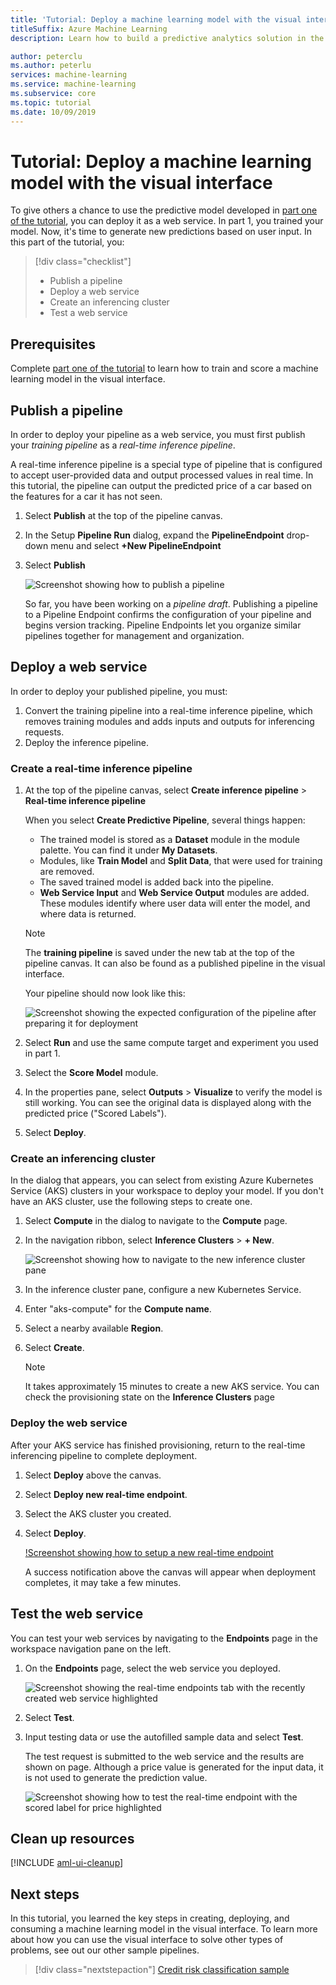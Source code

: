 ```yaml
---
title: 'Tutorial: Deploy a machine learning model with the visual interface'
titleSuffix: Azure Machine Learning
description: Learn how to build a predictive analytics solution in the Azure Machine Learning visual interface. Train, score, and deploy a machine learning model using drag and drop modules.

author: peterclu
ms.author: peterlu
services: machine-learning
ms.service: machine-learning
ms.subservice: core
ms.topic: tutorial
ms.date: 10/09/2019
---
```


# Tutorial: Deploy a machine learning model with the visual interface

To give others a chance to use the predictive model developed in [part one of the tutorial](ui-tutorial-automobile-price-train-score.md), you can deploy it as a web service. In part 1, you trained your model. Now, it's time to generate new predictions based on user input. In this part of the tutorial, you:

> [!div class="checklist"]
> * Publish a pipeline
> * Deploy a web service
> * Create an inferencing cluster
> * Test a web service

## Prerequisites

Complete [part one of the tutorial](ui-tutorial-automobile-price-train-score.md) to learn how to train and score a machine learning model in the visual interface.

## Publish a pipeline

In order to deploy your pipeline as a web service, you must first publish your *training pipeline* as a *real-time inference pipeline*.

A real-time inference pipeline is a special type of pipeline that is configured to accept user-provided data and output processed values in real time. In this tutorial, the pipeline can output the predicted price of a car based on the features for a car it has not seen.

1. Select **Publish** at the top of the pipeline canvas.

1. In the Setup **Pipeline Run** dialog, expand the **PipelineEndpoint** drop-down menu and select **+New PipelineEndpoint**

1. Select **Publish**

    ![Screenshot showing how to publish a pipeline](./media/ui-tutorial-automobile-price-deploy/publish-pipeline.png)

    
    So far, you have been working on a *pipeline draft*. Publishing a pipeline to a Pipeline Endpoint confirms the configuration of your pipeline and begins version tracking. Pipeline Endpoints let you organize similar pipelines together for management and organization.

## Deploy a web service

In order to deploy your published pipeline, you must:

1. Convert the training pipeline into a real-time inference pipeline, which removes training modules and adds inputs and outputs for inferencing requests.
1. Deploy the inference pipeline.

### Create a real-time inference pipeline

1. At the top of the pipeline canvas, select **Create inference pipeline** > **Real-time inference pipeline**

    When you select **Create Predictive Pipeline**, several things happen:
    
    * The trained model is stored as a **Dataset** module in the module palette. You can find it under **My Datasets**.
    * Modules, like **Train Model** and **Split Data**, that were used for training are removed.
    * The saved trained model is added back into the pipeline.
    * **Web Service Input** and **Web Service Output** modules are added. These modules identify where user data will enter the model, and where data is returned.

    > [!Note]
    > The **training pipeline** is saved under the new tab at the top of the pipeline canvas. It can also be found as a published pipeline in the visual interface.
    >

    Your pipeline should now look like this:  

   ![Screenshot showing the expected configuration of the pipeline after preparing it for deployment](./media/ui-tutorial-automobile-price-deploy/predictive-graph.png)

1. Select **Run** and use the same compute target and experiment you used in part 1.

1. Select the **Score Model** module.

1. In the properties pane, select **Outputs** > **Visualize** to verify the model is still working. You can see the original data is displayed along with the predicted price ("Scored Labels").

1. Select **Deploy**.

### Create an inferencing cluster

In the dialog that appears, you can select from existing Azure Kubernetes Service (AKS) clusters in your workspace to deploy your model. If you don't have an AKS cluster, use the following steps to create one.

1. Select **Compute** in the dialog to navigate to the **Compute** page.

1. In the navigation ribbon, select **Inference Clusters** > **+ New**.

    ![Screenshot showing how to navigate to the new inference cluster pane](./media/ui-tutorial-automobile-price-deploy/new-inference-cluster.png)

1. In the inference cluster pane, configure a new Kubernetes Service.

1. Enter "aks-compute" for the **Compute name**.
    
1. Select a nearby available **Region**.

1. Select **Create**.

    > [!Note]
    > It takes approximately 15 minutes to create a new AKS service. You can check the provisioning state on the **Inference Clusters** page
    >

### Deploy the web service

After your AKS service has finished provisioning, return to the real-time inferencing pipeline to complete deployment.

1. Select **Deploy** above the canvas.

1. Select **Deploy new real-time endpoint**. 

1. Select the AKS cluster you created.

1. Select **Deploy**.

    [!Screenshot showing how to setup a new real-time endpoint](./media/ui-tutorial-automobile-price-deploy/setup-endpoint.png)

    A success notification above the canvas will appear when deployment completes, it may take a few minutes.

## Test the web service

You can test your web services by navigating to the **Endpoints** page in the workspace navigation pane on the left.

1. On the **Endpoints** page, select the web service you deployed.

    ![Screenshot showing the real-time endpoints tab with the recently created web service highlighted](./media/ui-tutorial-automobile-price-deploy/web-services.png)

1. Select **Test**.

1. Input testing data or use the autofilled sample data and select **Test**.

    The test request is submitted to the web service and the results are shown on page. Although a price value is generated for the input data, it is not used to generate the prediction value.

    ![Screenshot showing how to test the real-time endpoint with the scored label for price highlighted](./media/ui-tutorial-automobile-price-deploy/test-endpoint.png)

## Clean up resources

[!INCLUDE [aml-ui-cleanup](../../../includes/aml-ui-cleanup.md)]

## Next steps

In this tutorial, you learned the key steps in creating, deploying, and consuming a machine learning model in the visual interface. To learn more about how you can use the visual interface to solve other types of problems, see out our other sample pipelines.

> [!div class="nextstepaction"]
> [Credit risk classification sample](how-to-ui-sample-classification-predict-credit-risk-cost-sensitive.md)
